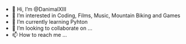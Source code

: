 - 👋 Hi, I’m @DanimalXIII
- 👀 I’m interested in Coding, Films, Music, Mountain Biking and Games
- 🌱 I’m currently learning Pyhton
- 💞️ I’m looking to collaborate on ...
- 📫 How to reach me ...

<!---
DanimalXIII/DanimalXIII is a ✨ special ✨ repository because its `README.md` (this file) appears on your GitHub profile.
You can click the Preview link to take a look at your changes.
--->

